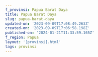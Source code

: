 ```yaml
---
f_provinsi: Papua Barat Daya
title: Papua Barat Daya
slug: papua-barat-daya
updated-on: '2023-09-09T17:08:49.263Z'
created-on: '2023-09-09T17:06:58.198Z'
published-on: '2024-01-21T11:33:59.165Z'
f_region: Papua
layout: '[provinsi].html'
tags: provinsi
---
```



